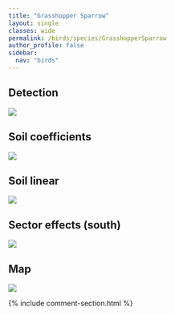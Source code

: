 ```yaml
---
title: "Grasshopper Sparrow"
layout: single
classes: wide
permalink: /birds/species/GrasshopperSparrow
author_profile: false
sidebar:
  nav: "birds"
---
```


<h2>Detection</h2>

<a href="https://beallen.github.io/DevelopmentWebsite/assets/images/birds/GrasshopperSparrow/det.jpg">
<img src="https://beallen.github.io/DevelopmentWebsite/assets/images/birds/GrasshopperSparrow/det.jpg">
</a>

<h2>Soil coefficients</h2>

<a href="https://beallen.github.io/DevelopmentWebsite/assets/images/birds/GrasshopperSparrow/soilhf.jpg">
<img src="https://beallen.github.io/DevelopmentWebsite/assets/images/birds/GrasshopperSparrow/soilhf.jpg">
</a>

<h2>Soil linear</h2>

<a href="https://beallen.github.io/DevelopmentWebsite/assets/images/birds/GrasshopperSparrow/lin-south.jpg">
<img src="https://beallen.github.io/DevelopmentWebsite/assets/images/birds/GrasshopperSparrow/lin-south.jpg">
</a>

<h2>Sector effects (south)</h2>

<a href="https://beallen.github.io/DevelopmentWebsite/assets/images/birds/GrasshopperSparrow/sector-south.jpg">
<img src="https://beallen.github.io/DevelopmentWebsite/assets/images/birds/GrasshopperSparrow/sector-south.jpg">
</a>

<h2>Map</h2>

<a href="https://beallen.github.io/DevelopmentWebsite/assets/images/birds/GrasshopperSparrow/map.jpg">
<img src="https://beallen.github.io/DevelopmentWebsite/assets/images/birds/GrasshopperSparrow/map.jpg">
</a>

{% include comment-section.html %}
